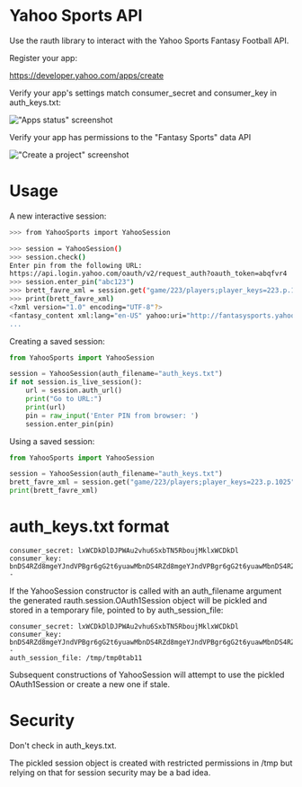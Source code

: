 Yahoo Sports API
================

Use the rauth library to interact with the Yahoo Sports Fantasy Football API.

Register your app:

https://developer.yahoo.com/apps/create

Verify your app's settings match consumer_secret and consumer_key in auth_keys.txt:

!["Apps status" screenshot](/../screenshots/apps_status.png?raw=true "Apps status screenshot")

Verify your app has permissions to the "Fantasy Sports" data API

!["Create a project" screenshot](/../screenshots/create_a_project.png?raw=true "Create a project screenshot")

Usage
=====

A new interactive session:
```bash
>>> from YahooSports import YahooSession

>>> session = YahooSession()
>>> session.check()
Enter pin from the following URL:
https://api.login.yahoo.com/oauth/v2/request_auth?oauth_token=abqfvr4
>>> session.enter_pin("abc123")
>>> brett_favre_xml = session.get("game/223/players;player_keys=223.p.1025")
>>> print(brett_favre_xml)
<?xml version="1.0" encoding="UTF-8"?>
<fantasy_content xml:lang="en-US" yahoo:uri="http://fantasysports.yahooapis.com/fantasy ...
...
```

Creating a saved session: 
```python
from YahooSports import YahooSession

session = YahooSession(auth_filename="auth_keys.txt")
if not session.is_live_session():
    url = session.auth_url()
    print("Go to URL:")
    print(url)
    pin = raw_input('Enter PIN from browser: ')
    session.enter_pin(pin)
```

Using a saved session:
```python
from YahooSports import YahooSession

session = YahooSession(auth_filename="auth_keys.txt")
brett_favre_xml = session.get("game/223/players;player_keys=223.p.1025")
print(brett_favre_xml)
```

auth_keys.txt format
====================

    consumer_secret: lxWCDkDlDJPWAu2vhu6SxbTN5RboujMklxWCDkDl
    consumer_key: bnDS4RZd8mgeYJndVPBgr6gG2t6yuawMbnDS4RZd8mgeYJndVPBgr6gG2t6yuawMbnDS4RZd8mgeYJndVPBgr6gG2t--


If the YahooSession constructor is called with an auth_filename
argument the generated rauth.session.OAuth1Session object will be
pickled and stored in a temporary file, pointed to by
auth_session_file:

    consumer_secret: lxWCDkDlDJPWAu2vhu6SxbTN5RboujMklxWCDkDl
    consumer_key: bnDS4RZd8mgeYJndVPBgr6gG2t6yuawMbnDS4RZd8mgeYJndVPBgr6gG2t6yuawMbnDS4RZd8mgeYJndVPBgr6gG2t--
    auth_session_file: /tmp/tmp0tab11

Subsequent constructions of YahooSession will attempt to use the
pickled OAuth1Session or create a new one if stale.

Security
========

Don't check in auth_keys.txt.

The pickled session object is created with restricted permissions in
/tmp but relying on that for session security may be a bad idea.

